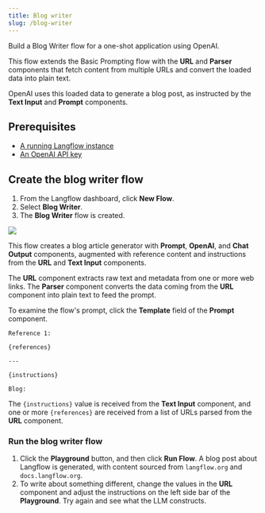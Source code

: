 ```yaml
---
title: Blog writer
slug: /blog-writer
---
```


Build a Blog Writer flow for a one-shot application using OpenAI.

This flow extends the Basic Prompting flow with the **URL** and **Parser** components that fetch content from multiple URLs and convert the loaded data into plain text.

OpenAI uses this loaded data to generate a blog post, as instructed by the **Text Input** and **Prompt** components.

## Prerequisites

- [A running Langflow instance](/docs/get-started-installation)
- [An OpenAI API key](https://platform.openai.com/)

## Create the blog writer flow

1. From the Langflow dashboard, click **New Flow**.
2. Select **Blog Writer**.
3. The **Blog Writer** flow is created.

![](/img/starter-flow-blog-writer.png)


This flow creates a blog article generator with **Prompt**, **OpenAI**, and **Chat Output** components, augmented with reference content and instructions from the **URL** and **Text Input** components.

The **URL** component extracts raw text and metadata from one or more web links.
The **Parser** component converts the data coming from the **URL** component into plain text to feed the prompt.

To examine the flow's prompt, click the **Template** field of the **Prompt** component.

```text
Reference 1:

{references}

---

{instructions}

Blog:
```

The `{instructions}` value is received from the **Text Input** component, and one or more `{references}` are received from a list of URLs parsed from the **URL** component.


### Run the blog writer flow

1. Click the **Playground** button, and then click **Run Flow**.
A blog post about Langflow is generated, with content sourced from `langflow.org` and `docs.langflow.org`.
2. To write about something different, change the values in the **URL** component and adjust the instructions on the left side bar of the **Playground**. Try again and see what the LLM constructs.


